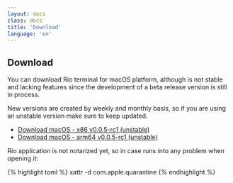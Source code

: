 ```yaml
---
layout: docs
class: docs
title: 'Download'
language: 'en'
---
```


## Download

You can download Rio terminal for macOS platform, although is not stable and lacking features since the development of a beta release version is still in process.

New versions are created by weekly and monthly basis, so if you are using an unstable version make sure to keep updated.

- [Download macOS - x86 v0.0.5-rc1 (unstable)](https://github.com/raphamorim/rio/releases/download/v0.0.5-rc1/macos-x86.zip)
- [Download macOS - arm64 v0.0.5-rc1 (unstable)](https://github.com/raphamorim/rio/releases/download/v0.0.5-rc1/macos-arm64.zip)

Rio application is not notarized yet, so in case runs into any problem when opening it:

{% highlight toml %}
xattr -d com.apple.quarantine <path-to-rio-app>
{% endhighlight %}

<!-- ## Building from the source -->

